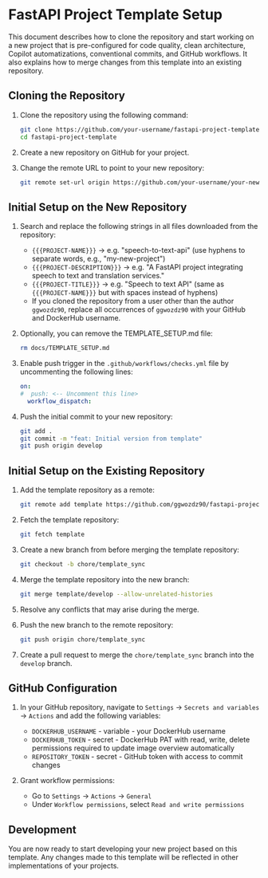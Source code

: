 # FastAPI Project Template Setup

This document describes how to clone the repository and start working on a new project that is pre-configured for code quality, clean architecture, Copilot automatizations, conventional commits, and GitHub workflows. It also explains how to merge changes from this template into an existing repository.

## Cloning the Repository

1. Clone the repository using the following command:

    ```bash
    git clone https://github.com/your-username/fastapi-project-template.git
    cd fastapi-project-template
    ```

2. Create a new repository on GitHub for your project.

3. Change the remote URL to point to your new repository:

    ```bash
    git remote set-url origin https://github.com/your-username/your-new-repo.git
    ```

## Initial Setup on the New Repository

1. Search and replace the following strings in all files downloaded from the repository:
    - `{{{PROJECT-NAME}}}` -> e.g. "speech-to-text-api" (use hyphens to separate words, e.g., "my-new-project")
    - `{{{PROJECT-DESCRIPTION}}}` -> e.g. "A FastAPI project integrating speech to text and translation services."
    - `{{{PROJECT-TITLE}}}` -> e.g. "Speech to text API" (same as `{{{PROJECT-NAME}}}` but with spaces instead of hyphens)
    - If you cloned the repository from a user other than the author `ggwozdz90`, replace all occurrences of `ggwozdz90` with your GitHub and DockerHub username.

2. Optionally, you can remove the TEMPLATE_SETUP.md file:

    ```bash
    rm docs/TEMPLATE_SETUP.md
    ```

3. Enable push trigger in the `.github/workflows/checks.yml` file by uncommenting the following lines:

    ```yaml
    on:
    #  push: <-- Uncomment this line>
      workflow_dispatch:
    ```

4. Push the initial commit to your new repository:

    ```bash
    git add .
    git commit -m "feat: Initial version from template"
    git push origin develop
    ```

## Initial Setup on the Existing Repository

1. Add the template repository as a remote:

    ```bash
    git remote add template https://github.com/ggwozdz90/fastapi-project-template
    ```

2. Fetch the template repository:

    ```bash
    git fetch template
    ```

3. Create a new branch from before merging the template repository:

    ```bash
    git checkout -b chore/template_sync
    ```

4. Merge the template repository into the new branch:

    ```bash
    git merge template/develop --allow-unrelated-histories
    ```

5. Resolve any conflicts that may arise during the merge.
6. Push the new branch to the remote repository:

    ```bash
    git push origin chore/template_sync
    ```

7. Create a pull request to merge the `chore/template_sync` branch into the `develop` branch.

## GitHub Configuration

1. In your GitHub repository, navigate to `Settings` -> `Secrets and variables` -> `Actions` and add the following variables:
    - `DOCKERHUB_USERNAME` - variable - your DockerHub username
    - `DOCKERHUB_TOKEN` - secret - DockerHub PAT with read, write, delete permissions required to update image overview automatically
    - `REPOSITORY_TOKEN` - secret - GitHub token with access to commit changes

2. Grant workflow permissions:
    - Go to `Settings` -> `Actions` -> `General`
    - Under `Workflow permissions`, select `Read and write permissions`

## Development

You are now ready to start developing your new project based on this template. Any changes made to this template will be reflected in other implementations of your projects.
